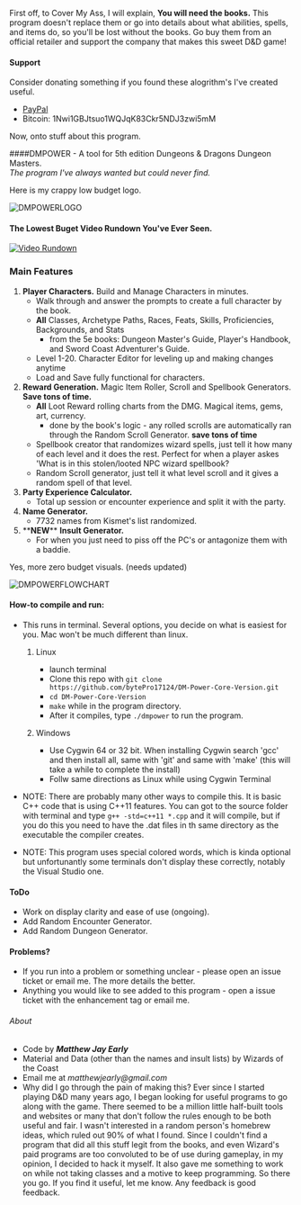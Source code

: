 First off, to Cover My Ass, I will explain, **You will need the books.** This program doesn't replace them or go into details about what abilities, spells, and items do, so you'll be lost without the books. Go buy them from an official retailer and support the company that makes this sweet D&D game!

#### Support
  
Consider donating something if you found these alogrithm's I've created useful. 
* [PayPal](https://www.paypal.me/mattearly/)  
* Bitcoin: 1Nwi1GBJtsuo1WQJqK83Ckr5NDJ3zwi5mM  

Now, onto stuff about this program.  

####DMPOWER - A tool for 5th edition Dungeons & Dragons Dungeon Masters.  
_The program I've always wanted but could never find._  

Here is my crappy low budget logo.  

![DMPOWERLOGO](https://i.imgur.com/AIfDZLy.png)  

#### The Lowest Buget Video Rundown You've Ever Seen.  
[![Video Rundown](https://i.ytimg.com/vi/K9hLAovFPCc/hqdefault.jpg)](https://youtu.be/K9hLAovFPCc)

### Main Features

1. **Player Characters.** Build and Manage Characters in minutes.
    * Walk through and answer the prompts to create a full character by the book.  
    * **All** Classes, Archetype Paths, Races, Feats, Skills, Proficiencies, Backgrounds, and Stats  
        * from the 5e books: Dungeon Master's Guide, Player's Handbook, and Sword Coast Adventurer's Guide.  
    * Level 1-20. Character Editor for leveling up and making changes anytime  
    * Load and Save fully functional for characters.  
2. **Reward Generation.** Magic Item Roller, Scroll and Spellbook Generators. **Save tons of time.**  
    * **All** Loot Reward rolling charts from the DMG. Magical items, gems, art, currency.
        * done by the book's logic - any rolled scrolls are automatically ran through the Random Scroll Generator. **save tons of time**
    * Spellbook creator that randomizes wizard spells, just tell it how many of each level and it does the rest. Perfect for when a player askes 'What is in this stolen/looted NPC wizard spellbook?   
    * Random Scroll generator, just tell it what level scroll and it gives a random spell of that level.
3. **Party Experience Calculator.**  
	* Total up session or encounter experience and split it with the party.  
4. **Name Generator.** 
    * 7732 names from Kismet's list randomized.  
5. \*\***NEW**\*\* **Insult Generator.**  
	* For when you just need to piss off the PC's or antagonize them with a baddie.  

Yes, more zero budget visuals.  (needs updated)

![DMPOWERFLOWCHART](https://i.imgur.com/Hg2LDHg.png)  

#### How-to compile and run:  

* This runs in terminal. Several options, you decide on what is easiest for you. Mac won't be much different than linux.  

	1. Linux  
        * launch terminal  
        * Clone this repo with ```git clone https://github.com/bytePro17124/DM-Power-Core-Version.git```  
        * ```cd DM-Power-Core-Version```  
        * ```make``` while in the program directory. 
        * After it compiles, type ```./dmpower``` to run the program.  

	2. Windows  
        * Use Cygwin 64 or 32 bit. When installing Cygwin search 'gcc' and then install all, same with 'git' and same with 'make'  (this will take a while to complete the install)
        * Follw same directions as Linux while using Cygwin Terminal

* NOTE: There are probably many other ways to compile this. It is basic C++ code that is using C++11 features. You can got to the source folder with terminal and type ```g++ -std=c++11 *.cpp``` and it will compile, but if you do this you need to have the .dat files in th same directory as the executable the compiler creates.
* NOTE: This program uses special colored words, which is kinda optional but unfortunantly some terminals don't display these correctly, notably the Visual Studio one.  

#### ToDo
* Work on display clarity and ease of use (ongoing).
* Add Random Encounter Generator.
* Add Random Dungeon Generator.

#### Problems?

* If you run into a problem or something unclear - please open an issue ticket or email me. The more details the better.
* Anything you would like to see added to this program - open a issue ticket with the enhancement tag or email me.

###### About

* Code by **_Matthew Jay Early_** 
* Material and Data (other than the names and insult lists) by Wizards of the Coast
* Email me at _matthewjearly@gmail.com_
* Why did I go through the pain of making this? Ever since I started playing D&D many years ago, I began looking for useful programs to go along with the game. There seemed to be a million little half-built tools and websites or many that don't follow the rules enough to be both useful and fair. I wasn't interested in a random person's homebrew ideas, which ruled out 90% of what I found. Since I couldn't find a program that did all this stuff legit from the books, and even Wizard's paid programs are too convoluted to be of use during gameplay, in my opinion, I decided to hack it myself. It also gave me something to work on while not taking classes and a motive to keep programming. So there you go. If you find it useful, let me know. Any feedback is good feedback.

